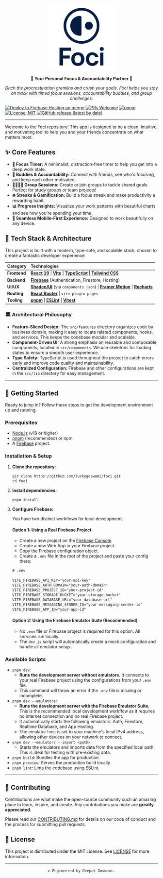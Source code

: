 <div align="center">
  <picture>
  <source media="(prefers-color-scheme: dark)" srcset="public/icons/logo-darkMode.png" width='220px'>
  <source media="(prefers-color-scheme: light)" srcset="public/icons/logo-lightMode.png" width='220px'>
  <img alt="Foci Logo" src="public/icons/logo-lightMode.png" width='220px'>
</picture>

  <p><strong>🎯 Your Personal Focus & Accountability Partner 🎯</strong></p>
  <p><i>Ditch the procrastination gremlins and crush your goals. Foci helps you stay on track with timed focus sessions, accountability buddies, and group challenges.</i></p>
</div>

[![Deploy to Firebase Hosting on merge](https://github.com/luckygoswami/Foci/actions/workflows/firebase-hosting-merge.yml/badge.svg)](https://github.com/luckygoswami/Foci/actions/workflows/firebase-hosting-merge.yml)
[![PRs Welcome](https://img.shields.io/badge/PRs-welcome-brightgreen.svg)](CONTRIBUTING.md)
[![pnpm](https://img.shields.io/badge/maintained%20with-pnpm-yellow.svg)](https://pnpm.io/)
[![License: MIT](https://img.shields.io/badge/License-MIT-yellow.svg)](LICENSE)
[![GitHub release (latest by date)](https://img.shields.io/github/v/release/luckygoswami/foci)](https://github.com/luckygoswami/foci/releases/latest)

---

Welcome to the Foci repository! This app is designed to be a clean, intuitive, and motivating tool to help you and your friends concentrate on what matters most.

## ✨ Core Features

- **🎯 Focus Timer:** A minimalist, distraction-free timer to help you get into a deep work state.
- **🤝 Buddies & Accountability:** Connect with friends, see who's focusing, and keep each other motivated.
- **👨‍👩‍👧‍👦 Group Sessions:** Create or join groups to tackle shared goals. Perfect for study groups or team projects!
- **🔥 Streaks & Gamification:** Build a focus streak and make productivity a rewarding habit.
- **📊 Progress Insights:** Visualize your work patterns with beautiful charts and see how you're spending your time.
- **📱 Seamless Mobile-First Experience:** Designed to work beautifully on any device.

## 🚀 Tech Stack & Architecture

This project is built with a modern, type-safe, and scalable stack, chosen to create a fantastic developer experience.

| Category     | Technologies                                                                                                                                                               |
| :----------- | :------------------------------------------------------------------------------------------------------------------------------------------------------------------------- |
| **Frontend** | [**React 19**](https://react.dev/) \| [**Vite**](https://vitejs.dev/) \| [**TypeScript**](https://www.typescriptlang.org/) \| [**Tailwind CSS**](https://tailwindcss.com/) |
| **Backend**  | [**Firebase**](https://firebase.google.com/) (Authentication, Firestore, Hosting)                                                                                          |
| **UI/UX**    | [**Shadcn/UI**](https://ui.shadcn.com/) (via `components.json`) \| [**Framer Motion**](https://www.framer.com/motion/) \| [**Recharts**](https://recharts.org/)            |
| **Routing**  | [**React Router**](https://reactrouter.com/) \| `vite-plugin-pages`                                                                                                        |
| **Tooling**  | [**pnpm**](https://pnpm.io/) \| [**ESLint**](https://eslint.org/) \| [**Vitest**](https://vitest.dev/)                                                                     |

### 🏛️ Architectural Philosophy

- **Feature-Sliced Design:** The `src/features` directory organizes code by business domain, making it easy to locate related components, hooks, and services. This keeps the codebase modular and scalable.
- **Component-Driven UI:** A strong emphasis on reusable and composable components, located in `src/components`. We use skeletons for loading states to ensure a smooth user experience.
- **Type Safety:** TypeScript is used throughout the project to catch errors early and improve code quality and maintainability.
- **Centralized Configuration:** Firebase and other configurations are kept in the `src/lib` directory for easy management.

---

## 🏁 Getting Started

Ready to jump in? Follow these steps to get the development environment up and running.

### Prerequisites

- [Node.js](https://nodejs.org/) (v18 or higher)
- [pnpm](https://pnpm.io/installation) (recommended) or npm
- A [Firebase](https://firebase.google.com/) project.

### Installation & Setup

1.  **Clone the repository:**

    ```bash
    git clone https://github.com/luckygoswami/foci.git
    cd foci
    ```

2.  **Install dependencies:**

    ```bash
    pnpm install
    ```

3.  **Configure Firebase:**

    You have two distinct workflows for local development.

    #### Option 1: Using a Real Firebase Project

    - Create a new project on the [Firebase Console](https://console.firebase.google.com/).
    - Create a new Web App in your Firebase project.
    - Copy the Firebase configuration object.
    - Create a `.env` file in the root of the project and paste your config there:

    ```env
    # .env

    VITE_FIREBASE_API_KEY="your-api-key"
    VITE_FIREBASE_AUTH_DOMAIN="your-auth-domain"
    VITE_FIREBASE_PROJECT_ID="your-project-id"
    VITE_FIREBASE_STORAGE_BUCKET="your-storage-bucket"
    VITE_FIREBASE_DATABASE_URL="your-database-url"
    VITE_FIREBASE_MESSAGING_SENDER_ID="your-messaging-sender-id"
    VITE_FIREBASE_APP_ID="your-app-id"
    ```

    #### Option 2: Using the Firebase Emulator Suite (Recommended)

    - No `.env` file or Firebase project is required for this option. All services run locally.
    - The `dev.js` script will automatically create a mock configuration and handle all emulator setup.

### Available Scripts

- `pnpm dev`:
  - **Runs the development server without emulators.** It connects to your real Firebase project using the configurations from your `.env` file.
  - This command will throw an error if the `.env` file is missing or incomplete.
- `pnpm dev --emulators`:
  - **Runs the development server with the Firebase Emulator Suite.** This is the recommended local development workflow as it requires no internet connection and no real Firebase project.
  - It automatically starts the following emulators: Auth, Firestore, Realtime Database, and App Hosting.
  - The emulator host is set to your machine's local IPv4 address, allowing other devices on your network to connect.
- `pnpm dev --emulators --import <path>`:
  - Starts the emulators and imports data from the specified local path. This is ideal for testing with pre-existing data.
- `pnpm build`: Bundles the app for production.
- `pnpm preview`: Serves the production build locally.
- `pnpm lint`: Lints the codebase using ESLint.

---

## 🤝 Contributing

Contributions are what make the open-source community such an amazing place to learn, inspire, and create. Any contributions you make are **greatly appreciated**.

Please read our [CONTRIBUTING.md](CONTRIBUTING.md) for details on our code of conduct and the process for submitting pull requests.

## 📜 License

This project is distributed under the MIT License. See [LICENSE](LICENSE) for more information.

---

<div align="center">
  <code>> Engineered by Deepak Goswami.</code>
</div>
